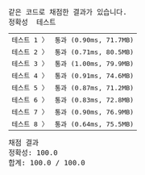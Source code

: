 <pre class="console-content"><div></div><div class="console-failed">같은 코드로 채점한 결과가 있습니다.</div><div class="console-message">정확성  테스트</div><table class="console-test-group" data-category="correctness"><tbody><tr data-testcase-id="32093"><td valign="top" class="td-label">테스트 1 <span>〉</span></td><td class="result passed">통과 (0.90ms, 71.7MB)</td></tr><tr data-testcase-id="32094"><td valign="top" class="td-label">테스트 2 <span>〉</span></td><td class="result passed">통과 (0.71ms, 80.5MB)</td></tr><tr data-testcase-id="32095"><td valign="top" class="td-label">테스트 3 <span>〉</span></td><td class="result passed">통과 (1.00ms, 79.9MB)</td></tr><tr data-testcase-id="32096"><td valign="top" class="td-label">테스트 4 <span>〉</span></td><td class="result passed">통과 (0.91ms, 74.6MB)</td></tr><tr data-testcase-id="32097"><td valign="top" class="td-label">테스트 5 <span>〉</span></td><td class="result passed">통과 (0.87ms, 71.2MB)</td></tr><tr data-testcase-id="32098"><td valign="top" class="td-label">테스트 6 <span>〉</span></td><td class="result passed">통과 (0.83ms, 72.8MB)</td></tr><tr data-testcase-id="32099"><td valign="top" class="td-label">테스트 7 <span>〉</span></td><td class="result passed">통과 (0.90ms, 76.9MB)</td></tr><tr data-testcase-id="32100"><td valign="top" class="td-label">테스트 8 <span>〉</span></td><td class="result passed">통과 (0.64ms, 75.5MB)</td></tr></tbody></table><div class="console-heading">채점 결과</div><div class="console-message">정확성: 100.0</div><div class="console-message">합계: 100.0 / 100.0</div></pre>